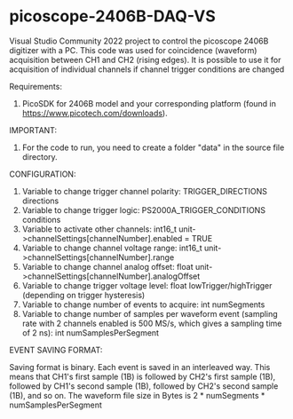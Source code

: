 # picoscope-2406B-DAQ-VS
Visual Studio Community 2022 project to control the picoscope 2406B digitizer with a PC. This code was used for coincidence (waveform) acquisition between CH1 and CH2 (rising edges). It is possible to use it for acquisition of individual channels if channel trigger conditions are changed

Requirements:

  1. PicoSDK for 2406B model and your corresponding platform (found in https://www.picotech.com/downloads).

IMPORTANT:

  1. For the code to run, you need to create a folder "data" in the source file directory.

CONFIGURATION:

  1. Variable to change trigger channel polarity: TRIGGER_DIRECTIONS directions
  2. Variable to change trigger logic: PS2000A_TRIGGER_CONDITIONS conditions
  3. Variable to activate other channels: int16_t unit->channelSettings[channelNumber].enabled = TRUE
  4. Variable to change channel voltage range: int16_t unit->channelSettings[channelNumber].range
  5. Variable to change channel analog offset: float unit->channelSettings[channelNumber].analogOffset
  6. Variable to change trigger voltage level: float lowTrigger/highTrigger (depending on trigger hysteresis)
  7. Variable to change number of events to acquire: int numSegments
  8. Variable to change number of samples per waveform event (sampling rate with 2 channels enabled is 500 MS/s, which gives a sampling time of 2 ns): int numSamplesPerSegment

EVENT SAVING FORMAT:

Saving format is binary. Each event is saved in an interleaved way. This means that CH1's first sample (1B) is followed by CH2's first sample (1B), followed by CH1's second sample (1B), followed by CH2's second sample (1B), and so on. The waveform file size in Bytes is 2 * numSegments * numSamplesPerSegment
